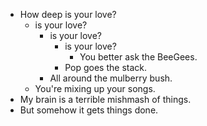 - How deep is your love?
	- is your love?
		- is your love?
			- is your love?
				- You better ask the BeeGees.
			- Pop goes the stack.
		- All around the mulberry bush.
	- You're mixing up your songs.
- My brain is a terrible mishmash of things.
- But somehow it gets things done.
